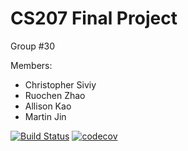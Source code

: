 # CS207 Final Project
Group #30

Members:

- Christopher Siviy
- Ruochen Zhao
- Allison Kao
- Martin Jin



[![Build Status](https://travis-ci.org/rocketscience0/cs207-FinalProject.svg?branch=master)](https://travis-ci.org/rocketscience0/cs207-FinalProject)
[![codecov](https://codecov.io/gh/rocketscience0/cs207-FinalProject/branch/master/graph/badge.svg)](https://codecov.io/gh/rocketscience0/cs207-FinalProject)
